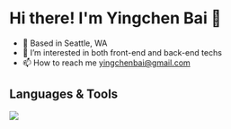 # Hi there! I'm Yingchen Bai 👋 


- 📍  Based in Seattle, WA
- 👀  I’m interested in both front-end and back-end techs
- 📫  How to reach me yingchenbai@gmail.com

## Languages & Tools
<div>
  <img src="https://img.shields.io/badge/JavaScript-323330?style=for-the-badge&logo=javascript&logoColor=F7DF1E" />
  <img src="https://img.shields.io/badge/React-20232A?style=for-the-badge&logo=react&logoColor=61DAFB />
</div>
